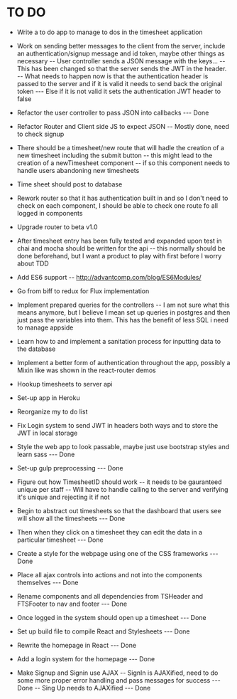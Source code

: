 # TO DO

* Write a to do app to manage to dos in the timesheet application

* Work on sending better messages to the client from the server, include an authentication/signup message and id token, maybe other things as necessary
-- User controller sends a JSON message with the keys...
-- This has been changed so that the server sends the JWT in the header.
-- What needs to happen now is that the authentication header is passed to the server and if it is valid it needs to send back the original token
--- Else if it is not valid it sets the authentication JWT header to false

* Refactor the user controller to pass JSON into callbacks
--- Done
* Refactor Router and Client side JS to expect JSON
-- Mostly done, need to check signup

* There should be a timesheet/new route that will hadle the creation of a new timesheet including the submit button
-- this might lead to the creation of a newTimesheet component
-- if so this component needs to handle users abandoning new timesheets
* Time sheet should post to database

* Rework router so that it has authentication built in and so I don't need to check on each component, I should be able to check one route fo all logged in components

* Upgrade router to beta v1.0

* After timesheet entry has been fully tested and expanded upon test in chai and mocha should be written for the api
-- this normally should be done beforehand, but I want a product to play with first before I worry about TDD

* Add ES6 support
-- http://advantcomp.com/blog/ES6Modules/

* Go from biff to redux for Flux implementation


* Implement prepared queries for the controllers
-- I am not sure what this means anymore, but I believe I mean set up queries in postgres and then just pass the variables into them. This has the benefit of less SQL i need to manage appside

* Learn how to and implement a sanitation process for inputting data to the database

* Implement a better form of authentication throughout the app, possibly a Mixin like was shown in the react-router demos

* Hookup timesheets to server api

* Set-up app in Heroku

* Reorganize my to do list

* Fix Login system to send JWT in headers both ways and to store the JWT in local storage

* Style the web app to look passable, maybe just use bootstrap styles and learn sass
--- Done
* Set-up gulp preprocessing
--- Done

* Figure out how TimesheetID should work
-- it needs to be gauranteed unique per staff
-- Will have to handle calling to the server and verifying it's unique and rejecting it if not

* Begin to abstract out timesheets so that the dashboard that users see will show all the timesheets
--- Done

* Then when they click on a timesheet they can edit the data in a particular timesheet
--- Done

* Create a style for the webpage using one of the CSS frameworks
--- Done

* Place all ajax controls into actions and not into the components themselves
--- Done

* Rename components and all dependencies from TSHeader and FTSFooter to nav and footer
--- Done

* Once logged in the system should open up a timesheet
--- Done

* Set up build file to compile React and Stylesheets
--- Done
* Rewrite the homepage in React
--- Done

* Add a login system for the homepage
--- Done

* Make Signup and Signin use AJAX
-- SignIn is AJAXified, need to do some more proper error handling and pass messages for success
--- Done
-- Sing Up needs to AJAXified
--- Done
